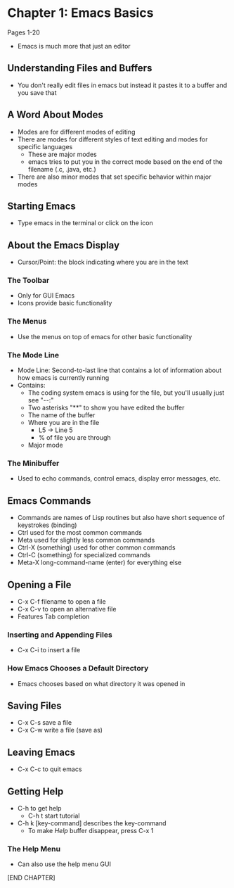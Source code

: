 # Chapter 1: Emacs Basics
Pages 1-20

- Emacs is much more that just an editor

## Understanding Files and Buffers
- You don't really edit files in emacs but instead it pastes it to a buffer and you save that

## A Word About Modes
- Modes are for different modes of editing
- There are modes for different styles of text editing and modes for specific languages
  - These are major modes
  - emacs tries to put you in the correct mode based on the end of the filename (.c, .java, etc.)
- There are also minor modes that set specific behavior within major modes

## Starting Emacs
- Type emacs in the terminal or click on the icon

## About the Emacs Display
- Cursor/Point: the block indicating where you are in the text

### The Toolbar
- Only for GUI Emacs
- Icons provide basic functionality

### The Menus
- Use the menus on top of emacs for other basic functionality

### The Mode Line
- Mode Line: Second-to-last line that contains a lot of information about how emacs is currently
running
- Contains:
  - The coding system emacs is using for the file, but you'll usually just see "--:"
  - Two asterisks "**" to show you have edited the buffer
  - The name of the buffer
  - Where you are in the file
    - L5 -> Line 5
    - % of file you are through
  - Major mode

### The Minibuffer
- Used to echo commands, control emacs, display error messages, etc.

## Emacs Commands
- Commands are names of Lisp routines but also have short sequence of keystrokes (binding)
- Ctrl used for the most common commands
- Meta used for slightly less common commands
- Ctrl-X (something) used for other common commands
- Ctrl-C (something) for specialized commands
- Meta-X long-command-name (enter) for everything else

## Opening a File
- C-x C-f filename to open a file
- C-x C-v to open an alternative file
- Features Tab completion

### Inserting and Appending Files
- C-x C-i to insert a file

### How Emacs Chooses a Default Directory
- Emacs chooses based on what directory it was opened in

## Saving Files
- C-x C-s save a file
- C-x C-w write a file (save as)

## Leaving Emacs
- C-x C-c to quit emacs

## Getting Help
- C-h to get help
  - C-h t start tutorial
- C-h k [key-command] describes the key-command
  - To make *Help* buffer disappear, press C-x 1

### The Help Menu
- Can also use the help menu GUI

[END CHAPTER]